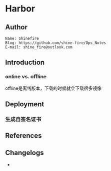 # Harbor

> 



## Author

```
Name: Shinefire
Blog: https://github.com/shine-fire/Ops_Notes
E-mail: shine_fire@outlook.com
```



## Introduction



### online vs. offline

offline是离线版本，下载的时候就会下载很多镜像





## Deployment

### 生成自签名证书











## References





## Changelogs

- 

